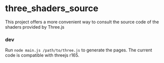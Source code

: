 # three_shaders_source

This project offers a more convenient way to consult the source code of the shaders provided by Three.js

### dev
Run `node main.js /path/to/three.js` to generate the pages.
The current code is compatible with threejs r165.
